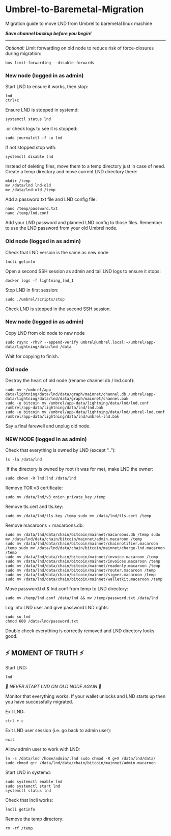 # Umbrel-to-Baremetal-Migration
Migration guide to move LND from Umbrel to baremetal linux machine

***Save channel backup before you begin!***

<hr>

*Optional:* Limit forwarding on old node to reduce risk of force-closures during migration:
```shell
bos limit-forwarding --disable-forwards
```

### New node (logged in as admin)

Start LND to ensure it works, then stop:
```shell
lnd
ctrl+c
```
Ensure LND is stopped in systemd:
```shell
systemctl status lnd
```
 or check logs to see it is stopped:
```shell
sudo journalctl -f -u lnd
```

If not stopped stop with:
```shell
systemctl disable lnd
```

Instead of deleting files, move them to a temp directory just in case of need. Create a temp directory and move current LND directory there:
```shell
mkdir /temp
mv /data/lnd lnd-old
mv /data/lnd-old /temp
```

Add a password.txt file and LND config file:
```shell
nano /temp/password.txt
nano /temp/lnd.conf
```
Add your LND password and planned LND config to those files. Remember to use the LND password from your old Umbrel node.  


### Old node (logged in as admin)

Check that LND version is the same as new node
```shell
lncli getinfo
```

Open a second SSH session as admin and tail LND logs to ensure it stops:
```shell
docker logs -f lightning_lnd_1
```

Stop LND in first session:
```shell
sudo ./umbrel/scripts/stop
```

Check LND is stopped in the second SSH session.


### New node (logged in as admin)

Copy LND from old node to new node
```shell
sudo rsync -rhvP --append-verify umbrel@umbrel.local:~/umbrel/app-data/lightning/data/lnd /data
```
Wait for copying to finish.


### Old node

Destroy the heart of old node (rename channel.db / lnd.conf):
```shell
sudo mv ~/umbrel/app-data/lightning/data/lnd/data/graph/mainnet/channel.db /umbrel/app-data/lightning/data/lnd/data/graph/mainnet/channel.bak
sudo -u bitcoin mv /umbrel/app-data/lightning/data/lnd/lnd.conf /umbrel/app-data/lightning/data/lnd/lnd.bak
sudo -u bitcoin mv /umbrel/app-data/lightning/data/lnd/umbrel-lnd.conf /umbrel/app-data/lightning/data/lnd/umbrel-lnd.bak
```
Say a final farewell and unplug old node.


### NEW NODE (logged in as admin)

Check that everything is owned by LND (except “..”):
```shell
ls -la /data/lnd
```
 If the directory is owned by root (it was for me), make LND the owner:
 ```shell
sudo chown -R lnd:lnd /data/lnd
```

Remove TOR v3 certificate:
```shell
sudo mv /data/lnd/v3_onion_private_key /temp
```

Remove tls.cert and tls.key:
```shell
sudo mv /data/lnd/tls.key /temp sudo mv /data/lnd/tls.cert /temp
```

Remove macaroons + macaroons.db:
```shell
sudo mv /data/lnd/data/chain/bitcoin/mainnet/macaroons.db /temp sudo mv /data/lnd/data/chain/bitcoin/mainnet/admin.macaroon /temp
sudo mv /data/lnd/data/chain/bitcoin/mainnet/chainnotifier.macaroon /temp sudo mv /data/lnd/data/chain/bitcoin/mainnet/charge-lnd.macaroon /temp
sudo mv /data/lnd/data/chain/bitcoin/mainnet/invoice.macaroon /temp sudo mv /data/lnd/data/chain/bitcoin/mainnet/invoices.macaroon /temp
sudo mv /data/lnd/data/chain/bitcoin/mainnet/readonly.macaroon /temp sudo mv /data/lnd/data/chain/bitcoin/mainnet/router.macaroon /temp
sudo mv /data/lnd/data/chain/bitcoin/mainnet/signer.macaroon /temp sudo mv /data/lnd/data/chain/bitcoin/mainnet/walletkit.macaroon /temp
```

Move password.txt & lnd.conf from temp to LND directory:
```shell
sudo mv /temp/lnd.conf /data/lnd && mv /temp/password.txt /data/lnd
```

Log into LND user and give password LND rights:
```shell
sudo su lnd
chmod 600 /data/lnd/password.txt
```

Double check everything is correctly removed and LND directory looks good.

## ⚡ MOMENT OF TRUTH ⚡

Start LND:
```shell
lnd
```

*🚨 NEVER START LND ON OLD NODE AGAIN 🚨*

Monitor that everything works. If your wallet unlocks and LND starts up then you have successfully migrated.

Exit LND:
```shell
ctrl + c
```

Exit LND user session (i.e. go back to admin user):
```shell
exit
```

Allow admin user to work with LND:
```shell
ln -s /data/lnd /home/admin/.lnd sudo chmod -R g+X /data/lnd/data/ sudo chmod g+r /data/lnd/data/chain/bitcoin/mainnet/admin.macaroon
```

Start LND in systemd:
```shell
sudo systemctl enable lnd
sudo systemctl start lnd
systemctl status lnd
```

Check that lncli works:
```shell
lncli getinfo
```

Remove the temp directory:
```shell
rm -rf /temp
```
